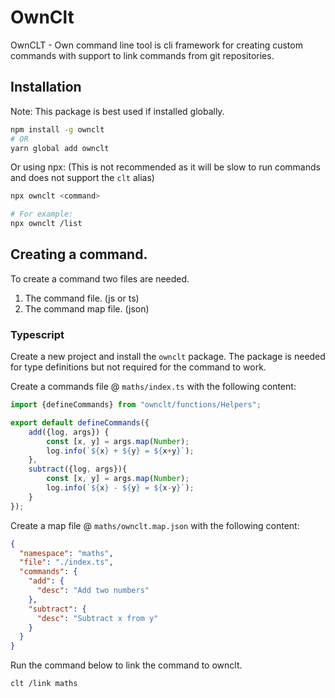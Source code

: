 # OwnClt

OwnCLT -
Own command line tool is cli framework for creating custom commands with support to link commands from git repositories.


## Installation
Note: This package is best used if installed globally.

```bash
npm install -g ownclt
# OR
yarn global add ownclt
```

Or using npx: (This is not recommended as it will be slow to run commands and does not support the `clt` alias)

```bash
npx ownclt <command>

# For example:
npx ownclt /list
```


## Creating a command.
To create a command two files are needed.

1. The command file. (js or ts)
2. The command map file. (json)


### Typescript
Create a new project and install the `ownclt` package.
The package is needed for type definitions but not required for the command to work.

Create a commands file @ `maths/index.ts` with the following content:

```ts
import {defineCommands} from "ownclt/functions/Helpers";

export default defineCommands({
    add({log, args}) {
        const [x, y] = args.map(Number);
        log.info(`${x} + ${y} = ${x+y}`);
    },
    subtract({log, args}){
        const [x, y] = args.map(Number);
        log.info(`${x} - ${y} = ${x-y}`);
    }
});
```

Create a map file @ `maths/ownclt.map.json` with the following content:

```json
{
  "namespace": "maths",
  "file": "./index.ts",
  "commands": {
    "add": {
      "desc": "Add two numbers"
    },
    "subtract": {
      "desc": "Subtract x from y"
    }
  }
}
```

Run the command below to link the command to ownclt.

```bash
clt /link maths
```
